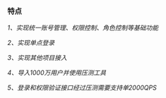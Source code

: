 ### 特点
<em>1、实现统一账号管理、权限控制、角色控制等基础功能</em>

<em>2、实现单点登录</em>

<em>3、实现其他项目接入</em>

<em>4、导入1000万用户并使用压测工具</em>

<em>5、登录和权限验证接口经过压测需要支持单2000QPS</em>
